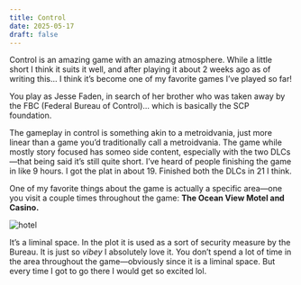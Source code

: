```yaml
---
title: Control
date: 2025-05-17
draft: false
---
```

Control is an amazing game with an amazing atmosphere. While a little short I think it suits it well, and after playing it about 2 weeks ago as of writing this… I think it’s become one of my favorite games I’ve played so far!

You play as Jesse Faden, in search of her brother who was taken away by the FBC (Federal Bureau of Control)… which is basically the SCP foundation. 

The gameplay in control is something akin to a metroidvania, just more linear than a game you’d traditionally call a metroidvania. The game while mostly story focused has someo side content, especially with the two DLCs—that being said it’s still quite short. I’ve heard of people finishing the game in like 9 hours. I got the plat in about 19. Finished both the DLCs in 21 I think.

One of my favorite things about the game is actually a specific area—one you visit a couple times throughout the game: **The Ocean View Motel and Casino.**

![hotel](https://raw.githubusercontent.com/ranhya/ranhya.github.io/refs/heads/main/images/The%20Ocean%20View%20Motel%20and%20Casino.JPEG)


It’s a liminal space. In the plot it is used as a sort of security measure by the Bureau. It is just so *vibey* I absolutely love it. You don’t spend a lot of time in the area throughout the game—obviously since it is a liminal space. But every time I got to go there I would get so excited lol.
